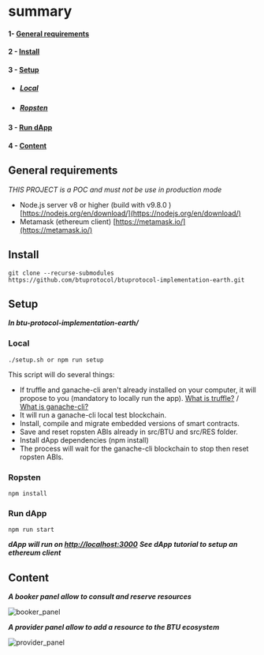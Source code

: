 # summary

#### 1- [General requirements](#gr)
#### 2 - [Install](#is)
#### 3 - [Setup](#st)
* ##### [Local](#lo)
* ##### [Ropsten](#ro)
#### 3 - [Run dApp](#rd)
#### 4 - [Content](#co)

## <a name="gr"></a>General requirements

*THIS PROJECT is a POC and must not be use in production mode*

   -	Node.js server v8 or higher (build with v9.8.0 ) [https://nodejs.org/en/download/](https://nodejs.org/en/download/)
   -	Metamask (ethereum client) [https://metamask.io/](https://metamask.io/)

## <a name="is"></a>Install

    git clone --recurse-submodules https://github.com/btuprotocol/btuprotocol-implementation-earth.git

## <a name="st"></a>Setup

*****In btu-protocol-implementation-earth/*****

### <a name="lo"></a>Local

    ./setup.sh or npm run setup

This script will do several things:

   - If truffle and ganache-cli aren't already installed on your computer,
  it will propose to you (mandatory to locally run the app).
 [What is truffle?](https://nethereum.readthedocs.io/en/latest/ethereum-and-clients/ganache-cli/) / [What is ganache-cli?](https://nethereum.readthedocs.io/en/latest/ethereum-and-clients/ganache-cli/)
   - It will run a ganache-cli local test blockchain.
   - Install, compile and migrate embedded versions of smart contracts.
   - Save and reset ropsten ABIs already in src/BTU and src/RES folder.
   - Install dApp dependencies (npm install)
   - The process will wait for the ganache-cli blockchain to stop then reset
      ropsten ABIs.

### <a name="ro"></a>Ropsten

    npm install

### <a name="rd"></a>Run dApp


    npm run start

   *****dApp will run on [http://localhost:3000](http://localhost:3000)*****
   *****See dApp tutorial to setup an ethereum client*****

## <a name="co"></a>Content


***A booker panel allow to consult and reserve resources***

![booker_panel](https://image.ibb.co/dSRnpH/booker_panel.png "Screenshot of the booker panel")

***A provider panel allow to add a resource to the BTU ecosystem***

![provider_panel](https://image.ibb.co/deWnpH/provider_panel.png "Screenshot of the provider panel")
